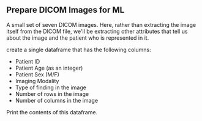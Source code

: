 
## Prepare DICOM Images for ML
A small set of seven DICOM images. Here, rather than extracting the image itself from the DICOM file, we'll be extracting other attributes that tell us about the image and the patient who is represented in it.<br>

create a single dataframe that has the following columns:<br>
- Patient ID
- Patient Age (as an integer)
- Patient Sex (M/F)
- Imaging Modality
- Type of finding in the image
- Number of rows in the image
- Number of columns in the image

Print the contents of this dataframe.